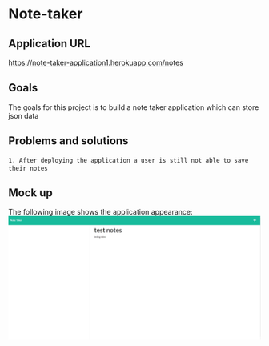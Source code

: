 # Note-taker

## Application URL
https://note-taker-application1.herokuapp.com/notes

## Goals
The goals for this project is to build a note taker application which can store json data

## Problems and solutions
```
1. After deploying the application a user is still not able to save their notes
```

## Mock up
The following image shows the application appearance:
![application](./assets/Images/mockup.jpg)

